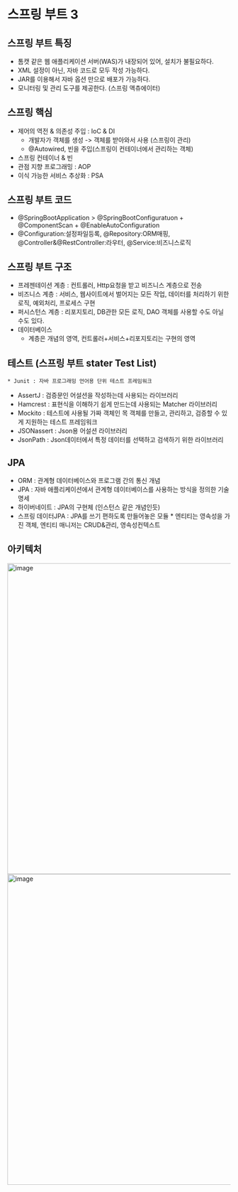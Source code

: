 # 스프링 부트 3

## 스프링 부트 특징
- 톰캣 같은 웹 애플리케이션 서버(WAS)가 내장되어 있어, 설치가 불필요하다.
- XML 설정이 아닌, 자바 코드로 모두 작성 가능하다.
- JAR를 이용해서 자바 옵션 만으로 배포가 가능하다.
- 모니터링 및 관리 도구를 제공한다. (스프링 액츄에이터)

## 스프링 핵심
- 제어의 역전 & 의존성 주입 : IoC & DI
    * 개발자가 객체를 생성 -> 객체를 받아와서 사용 (스프링이 관리)
    * @Autowired, 빈을 주입(스프링이 컨테이너에서 관리하는 객체)
- 스프링 컨테이너 & 빈
- 관점 지향 프로그래밍 : AOP
- 이식 가능한 서비스 추상화 : PSA

## 스프링 부트 코드
- @SpringBootApplication > @SpringBootConfiguratuon + @ComponentScan + @EnableAutoConfiguration
- @Configuration:설정파일등록, @Repository:ORM매핑, @Controller&@RestController:라우터, @Service:비즈니스로직

## 스프링 부트 구조
- 프레젠테이션 계층 : 컨트롤러, Http요청을 받고 비즈니스 계층으로 전송 
- 비즈니스 계층 : 서비스, 웹사이트에서 벌어지는 모든 작업, 데이터를 처리하기 위한 로직, 예외처리, 프로세스 구현
- 퍼시스턴스 계층 : 리포지토리, DB관한 모든 로직, DAO 객체를 사용할 수도 아닐 수도 있다.
- 데이터베이스
    * 계층은 개념의 영역, 컨트롤러+서비스+리포지토리는 구현의 영역

## 테스트 (스프링 부트 stater Test List)
    * Junit : 자바 프로그래밍 언어용 단위 테스트 프레임워크
- AssertJ : 검증문인 어설션을 작성하는데 사용되는 라이브러리
- Hamcrest : 표현식을 이해하기 쉽게 만드는데 사용되는 Matcher 라이브러리
- Mockito : 테스트에 사용될 가짜 객체인 목 객체를 만들고, 관리하고, 검증할 수 있게 지원하는 테스트 프레임워크
- JSONassert : Json용 어설션 라이브러리
- JsonPath : Json데이터에서 특정 데이터를 선택하고 검색하기 위한 라이브러리

## JPA
- ORM : 관계형 데이터베이스와 프로그램 간의 통신 개념
- JPA : 자바 애플리케이션에서 관계형 데이터베이스를 사용하는 방식을 정의한 기술 명세
- 하이버네이트 : JPA의 구현체 (인스턴스 같은 개념인듯)
- 스프링 데이터JPA : JPA를 쓰기 편하도록 만들어놓은 모듈
       * 엔티티는 영속성을 가진 객체, 엔티티 매니저는 CRUD&관리, 영속성컨텍스트

## 아키텍처
<img width="700" alt="image" src="https://github.com/user-attachments/assets/c81732b9-f7ed-4ba3-8b7e-0be4248895bf">
<img width="700" alt="image" src="https://github.com/user-attachments/assets/dd032871-f7c7-4a56-af02-e037bb52d19a">

